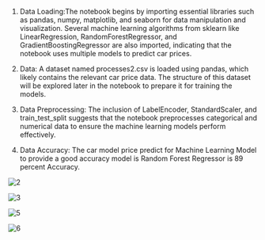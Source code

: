  1. Data Loading:The notebook begins by importing essential libraries such as pandas, numpy, matplotlib, and seaborn for data manipulation and visualization. Several machine learning algorithms from sklearn like LinearRegression, RandomForestRegressor, and GradientBoostingRegressor are also imported, indicating that the notebook uses multiple models to predict car prices.

2. Data: A dataset named processes2.csv is loaded using pandas, which likely contains the relevant car price data. The structure of this dataset will be explored later in the notebook to prepare it for training the models.

3. Data Preprocessing: The inclusion of LabelEncoder, StandardScaler, and train_test_split suggests that the notebook preprocesses categorical and numerical data to ensure the machine learning models perform effectively.

4. Data Accuracy: The car model price predict for Machine Learning Model to provide a good accuracy model is Random Forest Regressor is 89 percent Accuracy.



![2](https://github.com/user-attachments/assets/e544fdf0-fa73-4189-b0e2-96a61e5509f5)


![3](https://github.com/user-attachments/assets/94716165-529a-4b76-9b16-0b86fb972757)


![5](https://github.com/user-attachments/assets/01e7361a-e123-4764-83cd-fbd07def2908)

![6](https://github.com/user-attachments/assets/7f469351-b3c2-4635-90eb-84edd514249d)

